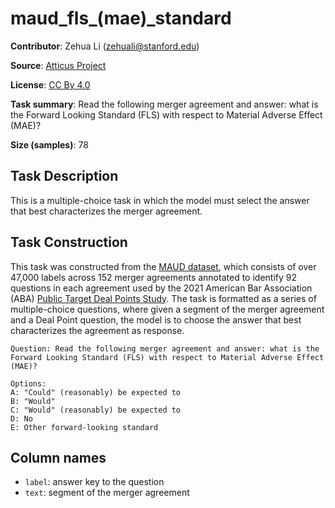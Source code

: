 # maud_fls_(mae)_standard 
 **Contributor**: Zehua Li (zehuali@stanford.edu)
 
 **Source**: [Atticus Project](https://www.atticusprojectai.org/maud)
 
 **License**: [CC By 4.0](https://creativecommons.org/licenses/by/4.0/)
 
 **Task summary**: Read the following merger agreement and answer: what is the Forward Looking Standard (FLS) with respect to Material Adverse Effect (MAE)?
 
 **Size (samples)**: 78
 
 ## Task Description
 
 This is a multiple-choice task in which the model must select the answer that best characterizes the merger agreement.
 
 ## Task Construction
 
 This task was constructed from the [MAUD dataset](https://www.atticusprojectai.org/maud), which consists of over 47,000 labels across 152 merger agreements annotated to identify 92 questions in each agreement used by the 2021 American Bar Association (ABA) [Public Target Deal Points Study](https://www.americanbar.org/groups/business_law/committees/ma/deal_points/). The task is formatted as a series of multiple-choice questions, where given a segment of the merger agreement and a Deal Point question, the model is to choose the answer that best characterizes the agreement as response.
 
 ```text
 Question: Read the following merger agreement and answer: what is the Forward Looking Standard (FLS) with respect to Material Adverse Effect (MAE)?
 ```
 
 ```text
 Options:
 A: "Could" (reasonably) be expected to
 B: "Would"
 C: "Would" (reasonably) be expected to
 D: No
 E: Other forward-looking standard
 ```
 
 ## Column names
 
 - `label`: answer key to the question
 - `text`: segment of the merger agreement
